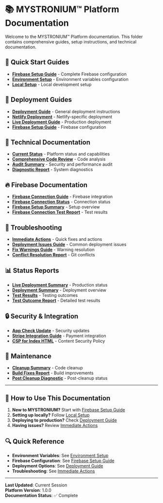 # 📚 MYSTRONIUM™ Platform Documentation

Welcome to the MYSTRONIUM™ Platform documentation. This folder contains comprehensive guides, setup instructions, and technical documentation.

## 🚀 Quick Start Guides

- **[Firebase Setup Guide](FIREBASE_SETUP_NOW.md)** - Complete Firebase configuration
- **[Environment Setup](ENVIRONMENT_SETUP.md)** - Environment variables configuration
- **[Local Setup](LOCAL_SETUP.md)** - Local development setup

## 🚀 Deployment Guides

- **[Deployment Guide](DEPLOYMENT.md)** - General deployment instructions
- **[Netlify Deployment](NETLIFY_DEPLOYMENT_GUIDE.md)** - Netlify-specific deployment
- **[Live Deployment Guide](LIVE_DEPLOYMENT_GUIDE.md)** - Production deployment
- **[Firebase Setup Guide](FIREBASE_SETUP_GUIDE.md)** - Firebase configuration

## 🔧 Technical Documentation

- **[Current Status](CURRENT_STATUS.md)** - Platform status and capabilities
- **[Comprehensive Code Review](COMPREHENSIVE_CODE_REVIEW.md)** - Code analysis
- **[Audit Summary](AUDIT_SUMMARY.md)** - Security and performance audit
- **[Diagnostic Report](DIAGNOSTIC_REPORT.md)** - System diagnostics

## 🔥 Firebase Documentation

- **[Firebase Connection Guide](FIREBASE_CONNECTION_GUIDE.md)** - Firebase integration
- **[Firebase Connection Status](FIREBASE_CONNECTION_STATUS.md)** - Connection status
- **[Firebase Setup Summary](FIREBASE_SETUP_SUMMARY.md)** - Setup overview
- **[Firebase Connection Test Report](FIREBASE_CONNECTION_TEST_REPORT.md)** - Test results

## 🚨 Troubleshooting

- **[Immediate Actions](IMMEDIATE_ACTIONS.md)** - Quick fixes and actions
- **[Deployment Issues Guide](DEPLOYMENT_ISSUES_GUIDE.md)** - Common deployment issues
- **[Fix Warnings Guide](FIX_WARNINGS_GUIDE.md)** - Warning resolution
- **[Conflict Resolution Report](CONFLICT_RESOLUTION_REPORT.md)** - Git conflicts

## 📊 Status Reports

- **[Live Deployment Summary](LIVE_DEPLOYMENT_SUMMARY.md)** - Production status
- **[Deployment Summary](DEPLOYMENT_SUMMARY.md)** - Deployment overview
- **[Test Results](TEST_RESULTS.md)** - Testing outcomes
- **[Test Outcome Report](TEST_OUTCOME_REPORT.md)** - Detailed test results

## 🔒 Security & Integration

- **[App Check Update](APP_CHECK_UPDATE.md)** - Security updates
- **[Stripe Integration Guide](STRIPE_INTEGRATION_GUIDE.md)** - Payment integration
- **[CSP for Index HTML](CSP_FOR_INDEX_HTML.md)** - Content Security Policy

## 🧹 Maintenance

- **[Cleanup Summary](CLEANUP_SUMMARY.md)** - Code cleanup
- **[Build Fixes Report](BUILD_FIXES_REPORT.md)** - Build improvements
- **[Post Cleanup Diagnostic](POST_CLEANUP_DIAGNOSTIC_REPORT.md)** - Post-cleanup status

---

## 📖 How to Use This Documentation

1. **New to MYSTRONIUM?** Start with [Firebase Setup Guide](FIREBASE_SETUP_NOW.md)
2. **Setting up locally?** Follow [Local Setup](LOCAL_SETUP.md)
3. **Deploying to production?** Check [Deployment Guide](DEPLOYMENT.md)
4. **Having issues?** Review [Immediate Actions](IMMEDIATE_ACTIONS.md)

## 🔍 Quick Reference

- **Environment Variables**: See [Environment Setup](ENVIRONMENT_SETUP.md)
- **Firebase Configuration**: See [Firebase Setup Guide](FIREBASE_SETUP_GUIDE.md)
- **Deployment Options**: See [Deployment Guide](DEPLOYMENT.md)
- **Troubleshooting**: See [Immediate Actions](IMMEDIATE_ACTIONS.md)

---

**Last Updated**: Current Session  
**Platform Version**: 1.0.0  
**Documentation Status**: ✅ Complete 